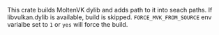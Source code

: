 This crate builds MoltenVK dylib and adds path to it into seach paths.
If libvulkan.dylib is available, build is skipped.
`FORCE_MVK_FROM_SOURCE` env varialbe set to `1` or `yes` will force the build.
